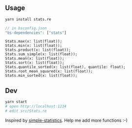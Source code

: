 ## Usage

```bash
yarn install stats.re
```

```javascript
// in bsconfig.json
"bs-dependencies": ["stats"]
```

```reason
Stats.max(x: list(float));
Stats.min(x: list(float));
Stats.product(x: list(float));
Stats.sum_simple(x: list(float));
Stats.mean(x: list(float));
Stats.sort(x: list(float));
Stats.quantile_sorted(x: list(float), quantile: float);
Stats.root_mean_squared(x: list(float));
Stats.min_sorted(x: list(float));
```

## Dev

```bash
yarn start
# open http://localhost:1234
# edit src/Stats.re
```

Inspired by [simple-statistics](https://github.com/simple-statistics/simple-statistics).
Help me add more functions :-)
